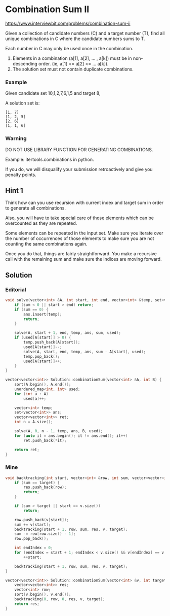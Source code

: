 # Combination Sum II

https://www.interviewbit.com/problems/combination-sum-ii


Given a collection of candidate numbers (C) and a target number (T),
find all unique combinations in C where the candidate numbers sums to T.

Each number in C may only be used once in the combination.

1. Elements in a combination (a[1], a[2], ... , a[k]) must be in non-descending order.
(ie, a[1] <= a[2] <= ... a[k]).
2. The solution set must not contain duplicate combinations.

### Example

Given candidate set 10,1,2,7,6,1,5 and target 8,

A solution set is:

```
[1, 7]
[1, 2, 5]
[2, 6]
[1, 1, 6]
```

### Warning

DO NOT USE LIBRARY FUNCTION FOR GENERATING COMBINATIONS.

Example: itertools.combinations in python.

If you do, we will disqualify your submission retroactively and give you penalty points. 


## Hint 1

Think how can you use recursion with current index and target sum in order to generate all combinations.

Also, you will have to take special care of those elements which can be overcounted as they are repeated.

Some elements can be repeated in the input set. Make sure you iterate over the number of occurrences
of those elements to make sure you are not counting the same combinations again.

Once you do that, things are fairly straightforward. You make a recursive call with the remaining
sum and make sure the indices are moving forward.

## Solution

### Editorial

```cpp
void solve(vector<int> &A, int start, int end, vector<int> &temp, set<vector<int>> &ans, int sum, unordered_map<int, int> &used) {
    if (sum < 0 || start > end) return;
    if (sum == 0) {
        ans.insert(temp);
        return;
    }

    solve(A, start + 1, end, temp, ans, sum, used);
    if (used[A[start]] > 0) {
        temp.push_back(A[start]);
        used[A[start]]--;
        solve(A, start, end, temp, ans, sum - A[start], used);
        temp.pop_back();
        used[A[start]]++;
    }
}

vector<vector<int>> Solution::combinationSum(vector<int> &A, int B) {
    sort(A.begin(), A.end());
    unordered_map<int, int> used;
    for (int a : A)
        used[a]++;

    vector<int> temp;
    set<vector<int>> ans;
    vector<vector<int>> ret;
    int n = A.size();

    solve(A, 0, n - 1, temp, ans, B, used);
    for (auto it = ans.begin(); it != ans.end(); it++)
        ret.push_back(*it);

    return ret;
}
```
### Mine
```cpp
void backtracking(int start, vector<int> &row, int sum, vector<vector<int>> &res, vector<int> &v, int target) {
    if (sum == target) {
        res.push_back(row);
        return;
    }

    if (sum > target || start == v.size())
        return;

    row.push_back(v[start]);
    sum += v[start];
    backtracking(start + 1, row, sum, res, v, target);
    sum -= row[row.size() - 1];
    row.pop_back();

    int endIndex = 0;
    for (endIndex = start + 1; endIndex < v.size() && v[endIndex] == v[start]; ++endIndex)
        ++start;

    backtracking(start + 1, row, sum, res, v, target);
}

vector<vector<int>> Solution::combinationSum(vector<int> &v, int target) {
    vector<vector<int>> res;
    vector<int> row;
    sort(v.begin(), v.end());
    backtracking(0, row, 0, res, v, target);
    return res;
}
```
